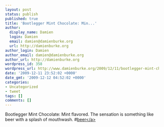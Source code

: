 ```yaml
---
layout: post
status: publish
published: true
title: 'Bootlegger Mint Chocolate: Min...'
author:
  display_name: Damien
  login: Damien
  email: damien@damienburke.org
  url: http://damienburke.org
author_login: Damien
author_email: damien@damienburke.org
author_url: http://damienburke.org
wordpress_id: 358
wordpress_url: http://www.damienburke.org/2009/12/11/bootlegger-mint-chocolate-min/
date: '2009-12-11 23:52:02 +0000'
date_gmt: '2009-12-12 04:52:02 +0000'
categories:
- Uncategorized
- tweet
tags: []
comments: []
---
```

<p>Bootlegger Mint Chocolate: Mint flavored. The sensation is something like beer with a splash of mouthwash. #<a href="http:&#47;&#47;search.twitter.com&#47;search?q=%23beer" class="aktt_hashtag">beer<&#47;a></p>
